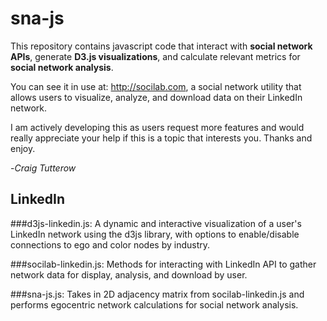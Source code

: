 sna-js
======

This repository contains javascript code that interact with **social network APIs**, generate **D3.js visualizations**, and calculate relevant metrics for **social network analysis**. 

You can see it in use at: http://socilab.com, a social network utility that allows users to visualize, analyze, and download data on their LinkedIn network.

I am actively developing this as users request more features and would really appreciate your help if this is a topic that interests you. Thanks and enjoy.

-*Craig Tutterow*

LinkedIn
------
###d3js-linkedin.js:
A dynamic and interactive visualization of a user's LinkedIn network using the d3js library, with options to enable/disable connections to ego and color nodes by industry.

###socilab-linkedin.js:
Methods for interacting with LinkedIn API to gather network data for display, analysis, and download by user.

###sna-js.js:
Takes in 2D adjacency matrix from socilab-linkedin.js and performs egocentric network calculations for social network analysis.
